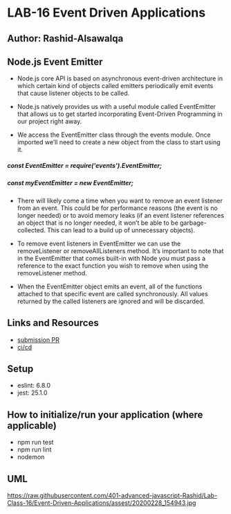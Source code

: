 # LAB-16 Event Driven Applications

## Author: Rashid-Alsawalqa

## Node.js Event Emitter

- Node.js core API is based on asynchronous event-driven architecture in which certain kind of objects called emitters periodically emit events that cause listener objects to be called.

- Node.js natively provides us with a useful module called EventEmitter that allows us to get started incorporating Event-Driven Programming in our project right away.

- We access the EventEmitter class through the events module. Once imported we’ll need to create a new object from the class to start using it.

##### const EventEmitter = require('events').EventEmitter;
##### const myEventEmitter = new EventEmitter;

- There will likely come a time when you want to remove an event listener from an event. This could be for performance reasons (the event is no longer needed) or to avoid memory leaks (if an event listener references an object that is no longer needed, it won’t be able to be garbage-collected. This can lead to a build up of unnecessary objects).

- To remove event listeners in EventEmitter we can use the removeListener or removeAllListeners method. It’s important to note that in the EventEmitter that comes built-in with Node you must pass a reference to the exact function you wish to remove when using the removeListener method.

- When the EventEmitter object emits an event, all of the functions attached to that specific event are called synchronously. All values returned by the called listeners are ignored and will be discarded.

## Links and Resources

- [submission PR](https://github.com/401-advanced-javascript-Rashid/Lab-Class-16/pull/1)
- [ci/cd](https://github.com/401-advanced-javascript-Rashid/Lab-Class-16/runs/474842057?check_suite_focus=true)

## Setup

  -  eslint: 6.8.0
  -  jest: 25.1.0

## How to initialize/run your application (where applicable)

- npm run test 
- npm run lint
- nodemon 

## UML 
https://raw.githubusercontent.com/401-advanced-javascript-Rashid/Lab-Class-16/Event-Driven-Applications/assest/20200228_154943.jpg
